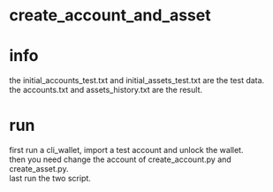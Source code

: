 # create_account_and_asset

# info
the initial_accounts_test.txt and initial_assets_test.txt are the test data.  
the accounts.txt and assets_history.txt are the result.  

# run
first run a cli_wallet, import a test account and unlock the wallet.  
then you need change the account of create_account.py and create_asset.py.   
last run the two script.  
